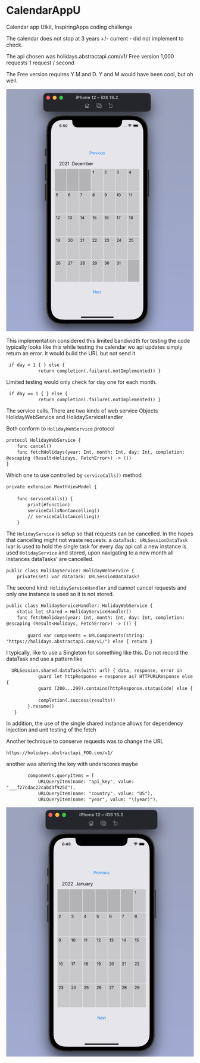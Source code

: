 # CalendarAppU
Calendar app UIkit, InspiringApps coding challenge

The calendar does not stop at 3 years +/- current - did not implement to check.


The api chosen was  holidays.abstractapi.com/v1/
Free version 
1,000 requests
1 request / second

The Free version requires Y M and D.   Y and M would have been cool, but oh well.

![alt text](https://github.com/kerrjo/CalendarAppU/blob/master/Screen%20Shot%202022-01-27%20at%206.57.45%20PM.png)

This implementation considered this limited bandwidth for testing the code typically looks like this while testing the calendar wo api updates
simply return an error. It would build the URL but not send it
```
 if day < 1 { } else {
            return completion(.failure(.notImplemented)) }
```

Limited testing would only check for day one for each month.
```
 if day == 1 { } else {
            return completion(.failure(.notImplemented)) }
```
The service calls. There are two kinds of web service Objects HolidayWebService and HolidayServiceHandler

Both conform to `HolidayWebService` protocol
```
protocol HolidayWebService {
    func cancel()
    func fetchHolidays(year: Int, month: Int, day: Int, completion: @escaping (Result<Holidays, FetchError>) -> ())
}
```
Which one to use controlled by `serviceCalls()` method

```
private extension MonthViewModel {

    func serviceCalls() {
        print(#function)
        serviceCallsNonCancelling()
        // serviceCallsCancelling()
    }
```

The `HolidayService` is setup so that requests can be cancelled. In the hopes that cancelling might not waste requests.
a `dataTask: URLSessionDataTask` ivar is used to hold the single task for every day api call a new instance is used `HolidayService`
and stored, upon navigating to a new month all instances dataTasks' are cancelled.
```
public class HolidayService: HolidayWebService {
    private(set) var dataTask: URLSessionDataTask?
```

The second kind: `HolidayServiceHandler` and cannot cancel requests and only one instance is used so it is not stored. 
 
```
public class HolidayServiceHandler: HolidayWebService {
    static let shared = HolidayServiceHandler()
    func fetchHolidays(year: Int, month: Int, day: Int, completion: @escaping (Result<Holidays, FetchError>) -> ()) {
        
        guard var components = URLComponents(string: "https://holidays.abstractapi.com/v1/") else { return }
```

I typically, like to use a Singleton for something like this. Do not record the dataTask and use a pattern like 
```
  URLSession.shared.dataTask(with: url) { data, response, error in
            guard let httpResponse = response as? HTTPURLResponse else {
            guard (200...299).contains(httpResponse.statusCode) else {
            
            completion(.success(results))
        }.resume()
   }  
```
In addition, the use of the single shared instance allows for dependency injection and unit testing of the fetch

Another technique to conserve requests was to change the URL
```
https://holidays.abstractapi_FOO.com/v1/
```
another was altering the key with underscores maybe
```
        components.queryItems = [
            URLQueryItem(name: "api_key", value: "___f27cdac22cabd3f925d"),
            URLQueryItem(name: "country", value: "US"),
            URLQueryItem(name: "year", value: "\(year)"),
```

![alt text](https://github.com/kerrjo/CalendarAppU/blob/master/Screen%20Shot%202022-01-27%20at%206.57.56%20PM.png)
